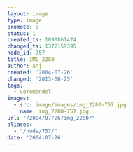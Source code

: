 ```yaml
---
layout: image
type: image
promote: 0
status: 1
created_ts: 1090861474
changed_ts: 1372159395
node_id: 757
title: IMG_2280
author: anj
created: '2004-07-26'
changed: '2013-06-25'
tags:
  - Coromandel
images:
  - src: image/images/img_2280-757.jpg
    name: img_2280-757.jpg
url: "/2004/07/26/img_2280/"
aliases:
  - "/node/757/"
date: '2004-07-26'
---
```


